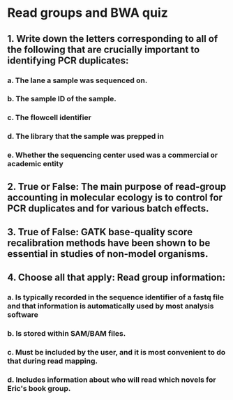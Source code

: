 # Read groups and BWA quiz

## 1. Write down the letters corresponding to all of the following that are crucially important to identifying PCR duplicates:

### a. The lane a sample was sequenced on.
### b. The sample ID of the sample.
### c. The flowcell identifier
### d. The library that the sample was prepped in
### e. Whether the sequencing center used was a commercial or academic entity



  
## 2. True or False: The main purpose of read-group accounting in molecular ecology is to control for PCR duplicates and for various batch effects.


  
## 3. True of False:  GATK base-quality score recalibration methods have been shown to be essential in studies of non-model organisms.


## 4. Choose all that apply: Read group information:

### a. Is typically recorded in the sequence identifier of a fastq file and that information is automatically used by most analysis software
### b. Is stored within SAM/BAM files.
### c. Must be included by the user, and it is most convenient to do that during read mapping.
### d. Includes information about who will read which novels for Eric's book group.



